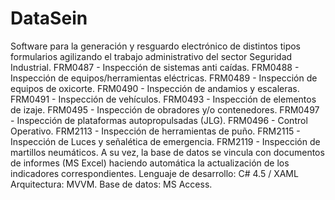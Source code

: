 # DataSein
Software para la generación y resguardo electrónico de distintos tipos formularios agilizando el trabajo administrativo del sector Seguridad Industrial.  FRM0487 - Inspección de sistemas anti caídas. FRM0488 - Inspección de equipos/herramientas eléctricas. FRM0489 - Inspección de equipos de oxicorte.  FRM0490 - Inspección de andamios y escaleras. FRM0491 - Inspección de vehículos. FRM0493 - Inspección de elementos de izaje. FRM0495 - Inspección de obradores y/o contenedores. FRM0497 - Inspección de plataformas autopropulsadas (JLG).  FRM0496 - Control Operativo. FRM2113 - Inspección de herramientas de puño. FRM2115 - Inspección de Luces y señalética de emergencia. FRM2119 - Inspección de martillos neumáticos.  A su vez, la base de datos se vincula con documentos de informes (MS Excel) haciendo automática la actualización de los indicadores correspondientes. Lenguaje de desarrollo: C# 4.5 / XAML Arquitectura: MVVM. Base de datos: MS Access.
